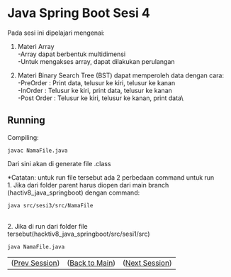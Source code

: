 # Java Spring Boot Sesi 4

Pada sesi ini dipelajari mengenai:
 
1. Materi Array\
    -Array dapat berbentuk multidimensi\
    -Untuk mengakses array, dapat dilakukan perulangan
    
2. Materi Binary Search Tree (BST) dapat memperoleh data dengan cara:\
    -PreOrder : Print data, telusur ke kiri, telusur ke kanan\
    -InOrder : Telusur ke kiri, print data, telusur ke kanan\
    -Post Order : Telusur ke kiri, telusur ke kanan, print data\ 


## Running
Compiling: 

    javac NamaFile.java
Dari sini akan di generate file .class

*Catatan: untuk run file tersebut ada 2 perbedaan command untuk run\
    1. Jika dari folder parent harus diopen dari main branch (hactiv8_java_springboot) dengan command:

    java src/sesi3/src/NamaFile
\
2. Jika di run dari folder file tersebut(hacktiv8_java_springboot/src/sesi1/src)

    java NamaFile.java

<table align="center" style="border:none;">
  <tr>
    <td>(<a href="https://github.com/farlhmd/hacktiv8_java_springboot/tree/main/src/sesi3">Prev Session</a>)</td>
    <td>(<a href="https://github.com/farlhmd/hacktiv8_java_springboot">Back to Main</a>)</td>
    <td>(<a href="https://github.com/farlhmd/hacktiv8_java_springboot/tree/main/src/sesi5">Next Session</a>)</td>
  </tr>
</table>
    


